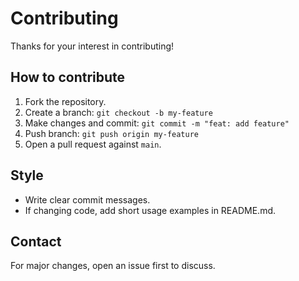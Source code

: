 # Contributing

Thanks for your interest in contributing!

## How to contribute
1. Fork the repository.
2. Create a branch: `git checkout -b my-feature`
3. Make changes and commit: `git commit -m "feat: add feature"`
4. Push branch: `git push origin my-feature`
5. Open a pull request against `main`.

## Style
- Write clear commit messages.
- If changing code, add short usage examples in README.md.

## Contact
For major changes, open an issue first to discuss.

